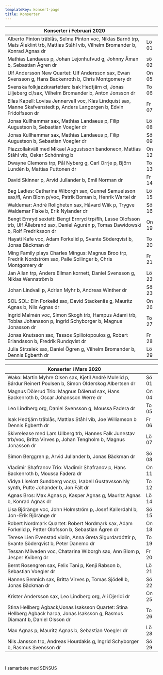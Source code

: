 ```yaml
---
templateKey: konsert-page
title: Konserter
---
```




| Konserter i Februari 2020                                                                                                                          |        |
| ------------------------------------------------------------------------------------------------------------------------------------------- | ------ |
| Alberto Pinton träblås, Selma Pinton voc, Niklas Barnö trp, Mats Äleklint trb, Mattias Ståhl vib, Vilhelm Bromander b, Konrad Agnas dr | Lö 01 |
| Mathias Landaeus p, Johan Lejonhufvud g, Johnny Åman b, Sebastian Ågren dr | sö 02 |
|Ulf Andersson New Quartet: Ulf Andersson sax, Ewan Svensson g, Hans Backenroth b, Chris Montgomery dr | On 05 |
| Svenska folkjazzkvartetten: Isak Hedtjärn cl, Jonas Liljeberg cl/sax, Vilhelm Bromander b, Anton Jonsson dr | To 06 |
| Ellas Kapell: Lovisa Jennervall voc, Klas Lindquist sax, Manne Skafvenstedt p, Anders Langørgen b, Edvin Fridolfsson dr | Fr 07 |
|Jonas Kullhammar sax, Mathias Landaeus p, Filip Augustson b, Sebastian Voegler dr| Lö 08 |
|Jonas Kullhammar sax, Mathias Landaeus p, Filip Augustson b, Sebastian Voegler dr| Sö 09 |
|Piazzollakväll med Mikael Augustsson bandoneon, Mattias Ståhl vib, Oskar Schönning b | On 12 |
|Dwayne Clemons trp, Pål Nyberg g, Carl Orrje p, Björn Lundén b, Mattias Puttonen dr| To 13 |
| David Skinner p, Arvid Jullander b, Emil Norman dr | Fr 14 |
| Bag Ladies: Catharina Wiborgh sax, Gunnel Samuelsson sax/fl, Ann Blom p/voc, Patrik Boman b, Henrik Wartel dr | Lö 15 |
| Waldemar: André Roligheten sax, Håvard Wiik p, Trygve Waldemar Fiske b, Erik Nylander dr | Sö 16 |
| Bengt Ernryd sextett: Bengt Ernryd trp/flh, Lasse Olofsson trb, Ulf Ållebrand sax, Daniel Agurén p, Tomas Dawidowski b, Rolf Fredriksson dr | On 19 |
| Hayati Kafe voc, Adam Forkelid p, Svante Söderqvist b, Jonas Bäckman dr | To 20 |
|Ming Family plays Charles Mingus: Magnus Broo trp, Fredrik Nordström sax, Palle Sollinger b, Chris Montgomery dr | Fr 21 |
| Jan Allan trp, Anders Ellman kornett, Daniel Svensson g, Niklas Wennström b | Lö 22 |
| Johan Lindvall p, Adrian Myhr b, Andreas Winther dr | Sö 23 |
| SOL SOL: Elin Forkelid sax, David Stackenäs g, Mauritz Agnas b, Nils Agnas dr | On 26 |
| Ingrid Malmén voc, Simon Skogh trb, Hampus Adami trb, Tobias Johansson p, Ingrid Schyborger b, Magnus Jonasson dr | To 27 |
| Jonas Knutsson sax, Tassos Spiliotopoulos g, Robert Erlandsson b, Fredrik Rundqvist dr |Fr 28 |
| Julia Strzalek sax, Daniel Ögren g, Vilhelm Bromander b, Dennis Egberth dr | Lö 29 |  

| Konserter i Mars 2020                                                                                                                          |        |
| ------------------------------------------------------------------------------------------------------------------------------------------- | ------ |
| Wako: Martin Myhre Olsen sax, Kjetil André Mulelid p, Bárdur Reinert Poulsen b, Simon Olderskog Albertsen dr | Sö 01 |
| Magnus Dölerud Trio: Magnus Dölerud sax, Hans Backenroth b, Oscar Johansson Werre dr | On 04 | 
| Leo Lindberg org, Daniel Svensson g, Moussa Fadera dr | To 05 |
|Isak Hedtjärn träblås, Mattias Ståhl vib, Joe Williamson b Dennis Egberth dr| Fr 06 |
| Skivrelease med Lars Ullberg trb, Hannes Falk Junestav trb/voc, Britta Virves p, Johan Tengholm b, Magnus Jonasson dr  | Lö 07  |
| Simon Berggren p, Arvid Jullander b, Jonas Bäckman dr | Sö 08 |
| Vladimir Shafranov Trio: Vladimir Shafranov p, Hans Backenroth b, Moussa Fadera dr | On 11  |
| Vidya Liselott Sundberg voc/p, Isabell Gustavsson Ny synth, Putte Johander b, Jon Fält dr  | To 12 |
|Agnas Bros: Max Agnas p, Kasper Agnas g, Mauritz Agnas b, Konrad Agnas dr	| Lö 14 |
|Lisa Björänge voc, John Holmström p, Josef Kallerdahl b, Jon-Erik Björänge dr | Sö 15 |
|Robert Nordmark Quartet: Robert Nordmark sax, Adam Forkelid p, Petter Olofsson b, Sebastian Ågren dr | On 18 |
|Terese Lien Evenstad violin, Anna Greta Sigurdardóttir p, Svante Söderqvist b, Peter Danemo dr  | To 19  |
|Tessan Milveden voc, Chatarina Wiborgh sax, Ann Blom p, Jesper Kviberg dr | Fr 20 |
|Bernt Rosengren sax,  Felix Tani p, Kenji Rabson b, Sebastian Voegler dr | Lö 21 | 
|Hannes Bennich sax, Britta Virves p, Tomas Sjödell b, Jonas Bäckman dr | Sö 22 |
|Krister Andersson sax, Leo Lindberg org, Ali Djeridi dr | On 25 |
|Stina Hellberg Agback/Jonas Isaksson Quartet: Stina Hellberg Agback harpa, Jonas Isaksson g, Rasmus Diamant b, Daniel Olsson dr |To 26 |
|Max Agnas p, Mauritz Agnas b, Sebastian Voegler dr| Lö 28 |
|Nils Jansson trp, Andreas Hourdakis g, Ingrid Schyborger b, Rasmus Svensson dr | Sö 29 |


			 


I samarbete med SENSUS 
